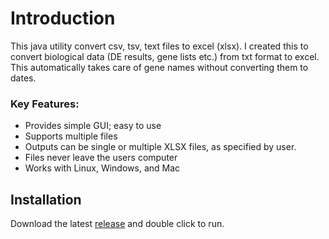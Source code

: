 # Introduction
This java utility convert csv, tsv, text files to excel (xlsx). I created this to convert biological data (DE results, gene lists etc.) from txt format to excel.
This automatically takes care of gene names without converting them to dates.

### Key Features:

* Provides simple GUI; easy to use
* Supports multiple files
* Outputs can be single or multiple XLSX files, as specified by user.
* Files never leave the users computer
* Works with Linux, Windows, and Mac

## Installation
Download the latest [release](https://github.com/urmi-21/csvtoxl/releases) and double click to run.
